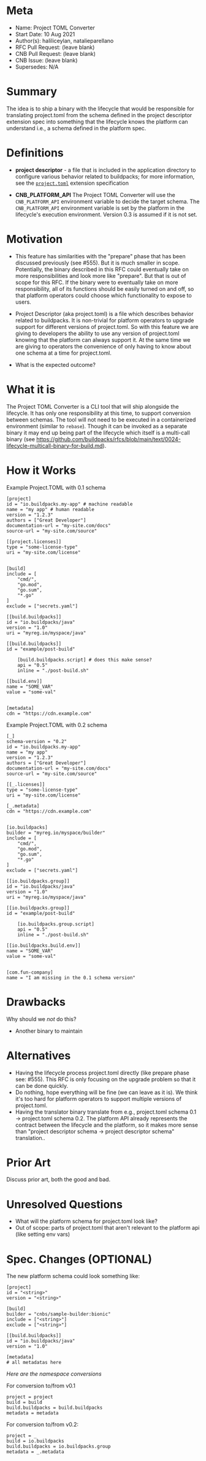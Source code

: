# Meta
[meta]: #meta
- Name: Project TOML Converter
- Start Date: 10 Aug 2021
- Author(s): haliliceylan, natalieparellano
- RFC Pull Request: (leave blank)
- CNB Pull Request: (leave blank)
- CNB Issue: (leave blank)
- Supersedes: N/A

# Summary
[summary]: #summary

The idea is to ship a binary with the lifecycle that would be responsible for translating project.toml from the schema defined in the project descriptor extension spec into something that the lifecycle knows the platform can understand i.e., a schema defined in the platform spec.

# Definitions
[definitions]: #definitions

* __project descriptor__ - a file that is included in the application directory to configure various behavior related to buildpacks; for more information, see the [`project.toml`](https://github.com/buildpacks/spec/blob/main/extensions/project-descriptor.md) extension specification

* __CNB_PLATFORM_API__ The Project TOML Converter will use the `CNB_PLATFORM_API` environment variable to decide the target schema. The `CNB_PLATFORM_API` environment variable is set by the platform in the lifecycle's execution environment. Version 0.3 is assumed if it is not set.

# Motivation
[motivation]: #motivation

- This feature has similarities with the "prepare" phase that has been discussed previously (see #555). But it is much smaller in scope. Potentially, the binary described in this RFC could eventually take on more responsibilities and look more like "prepare". But that is out of scope for this RFC. If the binary were to eventually take on more responsibility, all of its functions should be easily turned on and off, so that platform operators could choose which functionality to expose to users.  

- Project Descriptor (aka project.toml) is a file which describes behavior related to buildpacks. It is non-trivial for platform operators to upgrade support for different versions of project.toml. So with this feature we are giving to developers the ability to use any version of project.toml knowing that the platform can always support it. At the same time we are giving to operators the convenience of only having to know about one schema at a time for project.toml.

- What is the expected outcome?

# What it is
[what-it-is]: #what-it-is

The Project TOML Converter is a CLI tool that will ship alongside the lifecycle. It has only one responsibility at this time, to support conversion between schemas. The tool will not need to be executed in a containerized environment (similar to `rebase`). Though it can be invoked as a separate binary it may end up being part of the lifecycle which itself is a multi-call binary (see https://github.com/buildpacks/rfcs/blob/main/text/0024-lifecycle-multicall-binary-for-build.md). 

# How it Works
[how-it-works]: #how-it-works

Example Project.TOML with 0.1 schema
```
[project]
id = "io.buildpacks.my-app" # machine readable
name = "my app" # human readable
version = "1.2.3"
authors = ["Great Developer"]
documentation-url = "my-site.com/docs"
source-url = "my-site.com/source"

[[project.licenses]]
type = "some-license-type"
uri = "my-site.com/license"


[build]
include = [
    "cmd/",
    "go.mod",
    "go.sum",
    "*.go"
]
exclude = ["secrets.yaml"]

[[build.buildpacks]]
id = "io.buildpacks/java"
version = "1.0"
uri = "myreg.io/myspace/java"

[[build.buildpacks]]
id = "example/post-build"

    [build.buildpacks.script] # does this make sense?
    api = "0.5"
    inline = "./post-build.sh"

[[build.env]]
name = "SOME_VAR"
value = "some-val"


[metadata]
cdn = "https://cdn.example.com"
```


Example Project.TOML with 0.2 schema
```
[_]
schema-version = "0.2"
id = "io.buildpacks.my-app"
name = "my app"
version = "1.2.3"
authors = ["Great Developer"]
documentation-url = "my-site.com/docs"
source-url = "my-site.com/source"

[[_.licenses]]
type = "some-license-type"
uri = "my-site.com/license"

[_.metadata]
cdn = "https://cdn.example.com"


[io.buildpacks]
builder = "myreg.io/myspace/builder"
include = [
    "cmd/",
    "go.mod",
    "go.sum",
    "*.go"
]
exclude = ["secrets.yaml"]

[[io.buildpacks.group]]
id = "io.buildpacks/java"
version = "1.0"
uri = "myreg.io/myspace/java"

[[io.buildpacks.group]]
id = "example/post-build"
  
    [io.buildpacks.group.script]
    api = "0.5"
    inline = "./post-build.sh"

[[io.buildpacks.build.env]]
name = "SOME_VAR"
value = "some-val"


[com.fun-company]
name = "I am missing in the 0.1 schema version"
```

# Drawbacks
[drawbacks]: #drawbacks

Why should we *not* do this?

- Another binary to maintain

# Alternatives
[alternatives]: #alternatives

- Having the lifecycle process project.toml directly (like prepare phase see: #555). This RFC is only focusing on the upgrade problem so that it can be done quickly.
- Do nothing, hope everything will be fine (we can leave as it is). We think it's too hard for platform operators to support multiple versions of project.toml.
- Having the translator binary translate from e.g., project.toml schema 0.1 -> project.toml schema 0.2. The platform API already represents the contract between the lifecycle and the platform, so it makes more sense than "project descriptor schema -> project descriptor schema" translation.. 

# Prior Art
[prior-art]: #prior-art 

Discuss prior art, both the good and bad.

# Unresolved Questions
[unresolved-questions]: #unresolved-questions

- What will the platform schema for project.toml look like?
- Out of scope: parts of project.toml that aren't relevant to the platform api (like setting env vars)

# Spec. Changes (OPTIONAL)
The new platform schema could look something like:
```
[project]
id = "<string>"
version = "<string>"

[build]
builder = "cnbs/sample-builder:bionic"
include = ["<string>"]
exclude = ["<string>"]

[[build.buildpacks]]
id = "io.buildpacks/java"
version = "1.0"

[metadata]
# all metadatas here
```

*Here are the namespace conversions*

For conversion to/from v0.1
```
project = project
build = build
build.buildpacks = build.buildpacks
metadata = metadata
```

For conversion to/from v0.2:

```
project = _
build = io.buildpacks
build.buildpacks = io.buildpacks.group
metadata = _.metadata
```